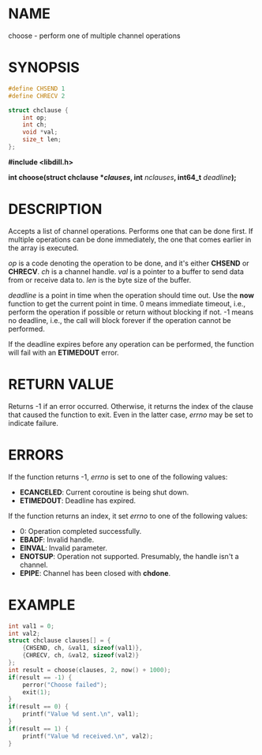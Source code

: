 # NAME

choose - perform one of multiple channel operations

# SYNOPSIS

```c
#define CHSEND 1
#define CHRECV 2

struct chclause {
    int op;
    int ch;
    void *val;
    size_t len;
};
```

**#include &lt;libdill.h>**

**int choose(struct chclause **\*_clauses_**, int** _nclauses_**, int64_t** _deadline_**);**

# DESCRIPTION

Accepts a list of channel operations. Performs one that can be done first. If multiple operations can be done immediately, the one that comes earlier in the array is executed.

_op_ is a code denoting the operation to be done, and it's either **CHSEND** or **CHRECV**. _ch_ is a channel handle. _val_ is a pointer to a buffer to send data from or receive data to. _len_ is the byte size of the buffer.

_deadline_ is a point in time when the operation should time out. Use the **now** function to get the current point in time. 0 means immediate timeout, i.e., perform the operation if possible or return without blocking if not. -1 means no deadline, i.e., the call will block forever if the operation cannot be performed.

If the deadline expires before any operation can be performed, the function will fail with an **ETIMEDOUT** error.

# RETURN VALUE

Returns -1 if an error occurred. Otherwise, it returns the index of the clause that caused the function to exit. Even in the latter case, _errno_ may be set to indicate failure.

# ERRORS

If the function returns -1, _errno_ is set to one of the following values:

* **ECANCELED**: Current coroutine is being shut down.
* **ETIMEDOUT**: Deadline has expired.

If the function returns an index, it set _errno_ to one of the following values:

* 0: Operation completed successfully.
* **EBADF**: Invalid handle.
* **EINVAL**: Invalid parameter.
* **ENOTSUP**: Operation not supported. Presumably, the handle isn't a channel.
* **EPIPE**: Channel has been closed with **chdone**.

# EXAMPLE

```c
int val1 = 0;
int val2;
struct chclause clauses[] = {
    {CHSEND, ch, &val1, sizeof(val1)},
    {CHRECV, ch, &val2, sizeof(val2)}
};
int result = choose(clauses, 2, now() + 1000);
if(result == -1) {
    perror("Choose failed");
    exit(1);
}
if(result == 0) {
    printf("Value %d sent.\n", val1);
}
if(result == 1) {
    printf("Value %d received.\n", val2);
}
```

